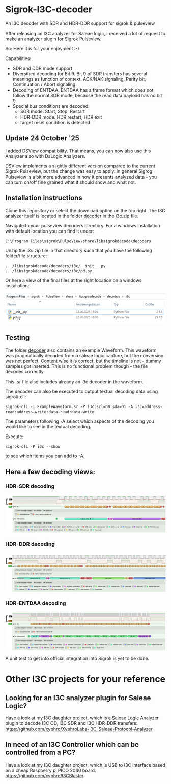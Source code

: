 # Sigrok-I3C-decoder
An I3C decoder with SDR and HDR-DDR support for sigrok &amp; pulseview

After releasing an I3C analyzer for Saleae logic, I received a lot of request to make an analyzer plugin for Sigrok Pulseview.

So: Here it is for your enjoyment :-)

Capabilities:
* SDR and DDR mode support
* Diversified decoding for Bit 9. Bit 9 of SDR transfers has several meanings as function of context. ACK/NAK signaling, Parity bit, Continuation / Abort signaling.
* Decoding of ENTDAA. ENTDAA has a frame format which does not follow the normal SDR mode, because the read data payload has no bit 9.  
* Special bus conditions are decoded:
  * SDR mode: Start, Stop, Restart
  * HDR-DDR mode: HDR restart, HDR exit
  * target reset condition is detected
  
## Update 24 October '25

I added DSView compatibility. That means, you can now also use this Analyzer also with DsLogic Analyzers.

DSView implements a slightly different version compared to the current Sigrok Pulseview, but the change was easy to apply.
In general Sigrog Pulseview is a bit more advanced in how it presents analyzed data - you can turn on/off fine grained what it should show and what not.
  
## Installation instructions

Clone this repository or select the download option on the top right.
The I3C analyzer itself is located in the folder [decoder](decoder) in the i3c.zip file.

Navigate to your pulseview decoders directory.
For a windows installation with default location you can find it under:

    C:\Program Files\sigrok\PulseView\share\libsigrokdecode\decoders

Unzip the i3c.zip file in that directory such that you have the following folder/file structure:

```plaintext
.../libsigrokdecode/decoders/i3c/__init__.py
.../libsigrokdecode/decoders/i3c/pd.py
```

Or here a view of the final files at the right location on a windows installation:

![](https://raw.githubusercontent.com/xyphro/Sigrok-I3C-decoder/master/pictures/folderview.png)

## Testing  

The folder [decoder](decoder) also contains an example Waveform. This waveform was pragmatically decoded from a saleae logic capture, but the conversion was not perfect. Content wise it is correct, but the timeline is not - dummy samples got inserted.
This is no functional problem though - the file decodes correctly.

This .sr file also includes already an i3c decoder in the waveform.

The decoder can also be executed to output textual decoding data using sigrok-cli:

```plaintext
sigrok-cli -i ExampleWaveform.sr -P i3c:scl=D0:sda=D1 -A i3c=address-read:address-write:data-read:data-write
```
  
The parameters following -A select which aspects of the decoding you would like to see in the textual decoding.

Execute:
```plaintext
sigrok-cli -P i3c --show
```
to see which items you can add to -A.



## Here a few decoding views:

### HDR-SDR decoding
![](https://raw.githubusercontent.com/xyphro/Sigrok-I3C-decoder/master/pictures/decoderview_sdr.png)

### HDR-DDR decoding
![](https://raw.githubusercontent.com/xyphro/Sigrok-I3C-decoder/master/pictures/decoderview_ddr.png)

### HDR-ENTDAA decoding
![](https://raw.githubusercontent.com/xyphro/Sigrok-I3C-decoder/master/pictures/decoderview_entdaa.png)

A unit test to get into official integration into Sigrok is yet to be done.
# Other I3C projects for your reference
## Looking for an I3C analyzer plugin for Saleae Logic?

Have a look at my I3C daughter project, which is a Saleae Logic Analyzer plugin to decode I3C OD, I3C SDR and I3C HDR-DDR transfers:
<a href="https://github.com/xyphro/XyphroLabs-I3C-Saleae-Protocol-Analyzer" target="_blank">https://github.com/xyphro/XyphroLabs-I3C-Saleae-Protocol-Analyzer</a> 

## In need of an I3C Controller which can be controlled from a PC?

Have a look at my I3C daughter project, which is USB to I3C interface based on a cheap Raspberry pi PICO 2040 board.
<a href="https://github.com/xyphro/I3CBlaster" target="_blank">https://github.com/xyphro/I3CBlaster</a> 
